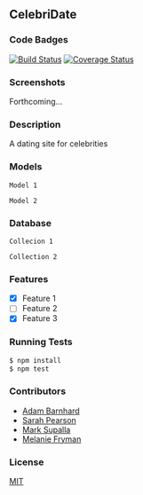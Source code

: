 ## CelebriDate
### Code Badges
[![Build Status](https://travis-ci.org/ABarnhard/celebridate.svg)](https://travis-ci.org/ABarnhard/celebridate)
[![Coverage Status](https://coveralls.io/repos/ABarnhard/celebridate/badge.png)](https://coveralls.io/r/ABarnhard/celebridate)

### Screenshots
Forthcoming...

### Description
A dating site for celebrities

### Models
```
Model 1
```

```
Model 2
```

### Database
```
Collecion 1
```

```
Collection 2
```

### Features
- [x] Feature 1
- [ ] Feature 2
- [x] Feature 3

### Running Tests
```bash
$ npm install
$ npm test
```

### Contributors
- [Adam Barnhard](https://github.com/abarnhard)
- [Sarah Pearson](https://github.com/SarahMPearson)
- [Mark Supalla](https://github.com/abarnhar://github.com/marksupalla)
- [Melanie Fryman](https://github.com/mlfryman)

### License
[MIT](LICENSE)

